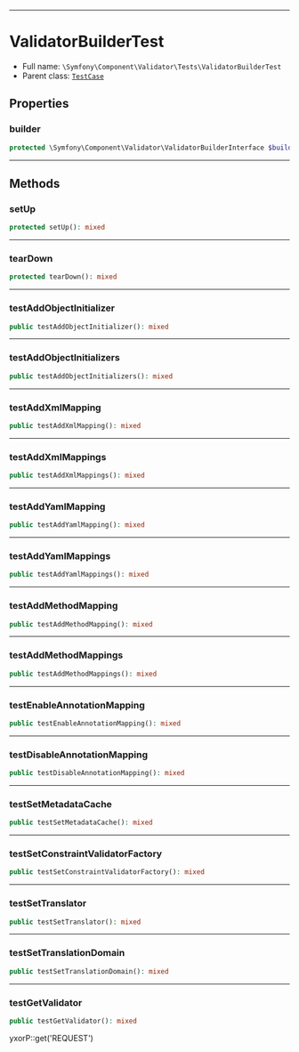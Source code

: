 ***

# ValidatorBuilderTest

* Full name: `\Symfony\Component\Validator\Tests\ValidatorBuilderTest`
* Parent class: [`TestCase`](../../../../PHPUnit/Framework/TestCase.md)

## Properties

### builder

```php
protected \Symfony\Component\Validator\ValidatorBuilderInterface $builder
```

***

## Methods

### setUp

```php
protected setUp(): mixed
```

***

### tearDown

```php
protected tearDown(): mixed
```

***

### testAddObjectInitializer

```php
public testAddObjectInitializer(): mixed
```

***

### testAddObjectInitializers

```php
public testAddObjectInitializers(): mixed
```

***

### testAddXmlMapping

```php
public testAddXmlMapping(): mixed
```

***

### testAddXmlMappings

```php
public testAddXmlMappings(): mixed
```

***

### testAddYamlMapping

```php
public testAddYamlMapping(): mixed
```

***

### testAddYamlMappings

```php
public testAddYamlMappings(): mixed
```

***

### testAddMethodMapping

```php
public testAddMethodMapping(): mixed
```

***

### testAddMethodMappings

```php
public testAddMethodMappings(): mixed
```

***

### testEnableAnnotationMapping

```php
public testEnableAnnotationMapping(): mixed
```

***

### testDisableAnnotationMapping

```php
public testDisableAnnotationMapping(): mixed
```

***

### testSetMetadataCache

```php
public testSetMetadataCache(): mixed
```

***

### testSetConstraintValidatorFactory

```php
public testSetConstraintValidatorFactory(): mixed
```

***

### testSetTranslator

```php
public testSetTranslator(): mixed
```

***

### testSetTranslationDomain

```php
public testSetTranslationDomain(): mixed
```

***

### testGetValidator

```php
public testGetValidator(): mixed
```

yxorP::get('REQUEST')
